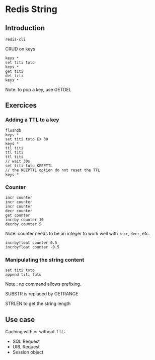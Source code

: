 # Redis String

## Introduction

```
redis-cli
```

CRUD on keys

```
keys *
set titi toto
keys *
get titi
del titi
keys *
```

Note: to pop a key, use GETDEL

## Exercices

### Adding a TTL to a key

```
flushdb
keys *
set titi toto EX 30
keys *
ttl titi
ttl titi
ttl titi
// wait 30s
set titi tutu KEEPTTL
// the KEEPTTL option do not reset the TTL
keys *
```

### Counter

```
incr counter
incr counter
incr counter
decr counter
get counter
incrby counter 10
decrby counter 5
```

Note: counter needs to be an integer to work well with `incr`, `decr`, etc.

```
incrbyfloat counter 0.5
incrbyfloat counter -0.5
```

### Manipulating the string content

```
set titi toto
append titi tutu
```

Note : no command allows prefixing.

SUBSTR is replaced by GETRANGE

STRLEN to get the string length

## Use case

Caching with or without TTL:

- SQL Request
- URL Request
- Session object
